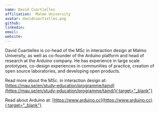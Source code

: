 ```yaml
---
name: David Cuartielles
affiliation:  Malmo University
avatar: davidcuartielles.png
github:
linkedin:
email:
website:
---
```


David Cuartielles is co-head of the MSc in interaction design at Malmo University, as well as co-founder of the Arduino platform and head of research at the Arduino company. He has experience in large scale prototypes, co-design experiences in communities of practice, creation of open source laboratories, and developing open products.

Read more about the MSc. in interaction design at: [https://mau.se/en/study-education/programme/taind](https://mau.se/en/study-education/programme/taind/){:target="_blank"}

Read about Arduino at: [https://www.arduino.cc](https://www.arduino.cc){:target="_blank"}
